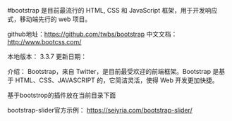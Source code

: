 #bootstrap 
	是目前最流行的 HTML, CSS 和 JavaScript 框架，用于开发响应式，移动端先行的 web 项目。

github地址：https://github.com/twbs/bootstrap
中文文档：http://www.bootcss.com/

本地版本： 3.3.7
更新日期：

介绍：
  Bootstrap，来自 Twitter，是目前最受欢迎的前端框架。Bootstrap 是基于 HTML、CSS、JAVASCRIPT 的，它简洁灵活，使得 Web 开发更加快捷。


  基于bootstrop的插件放在当前目录下面

bootstrap-slider官方示例：
https://seiyria.com/bootstrap-slider/
